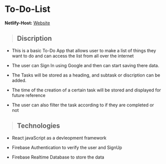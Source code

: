 # To-Do-List



**Netlify-Host:** [Website](https://apar-todo.netlify.app/)

> ## Discription 

* This is a basic To-Do App that allows user to make a list of things they want to do and can access the list from all over the internet

* The user can Sign In using Google and then can start saving there data.

* The Tasks will be stored as a heading, and subtask or discription can be added.

* The time of the creation of a certain task will be stored and displayed for future reference

* The user can also filter the task according to if they are completed or not


> ## Technologies

* React javaScript as a devleopment framework

* Firebase Authentication to verify the user and SignUp

* Firebase Realtime Database to store the data

